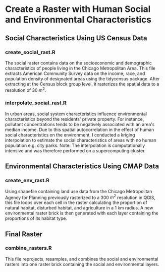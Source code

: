 # Create a Raster with Human Social and Environmental Characteristics

## Social Characteristics Using US Census Data
### create_social_rast.R
The social raster contains data on the socioeconomic and demographic characteristics
of people living in the Chicago Metropolitan Area. This file extracts American
Community Survey data on the income, race, and population density of designated 
areas using the tidycensus package. After extracting at the Census block group 
level, it rasterizes the spatial data to a resolution of 30 $m^{2}$.

### interpolate_social_rast.R
In urban areas, social system characteristics influence environmental 
characteristics beyond the residents' private property. For instance, pollutant 
concentrations tends to be negatively associated with an area's median income. 
Due to this spatial autocorrelation in the effect of human social characteristics 
on the environment, I conducted a kriging interpolation to estimate the social 
characteristics of areas with no human population e.g. city parks. Note: The 
interpolation is computationally intensive and was therefore performed on a 
supercomputing cluster.


## Environmental Characteristics Using CMAP Data
### create_env_rast.R
Using shapefile containing land use data from the Chicago Metropolitan Agency for 
Planning previously rasterized to a 300 $m^{2}$ resolution in QGIS, this file
loops over each cell in the raster calculating the proportion of natural habitat, 
disturbed habitat, and agriculture in a 1 km radius. A new environmental raster
brick is then generated with each layer containing the proportions of its habitat 
type.


## Final Raster
### combine_rasters.R
This file reprojects, resamples, and combines the social and environmental rasters
into one raster brick containing the social and environmental layers.
